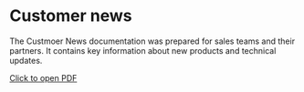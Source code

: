 # Customer news 

The Custmoer News documentation was prepared for sales teams and their partners. It contains key information about new products and technical updates.

[Click to open PDF](project-4/docs/Customer_Care_News.pdf)

